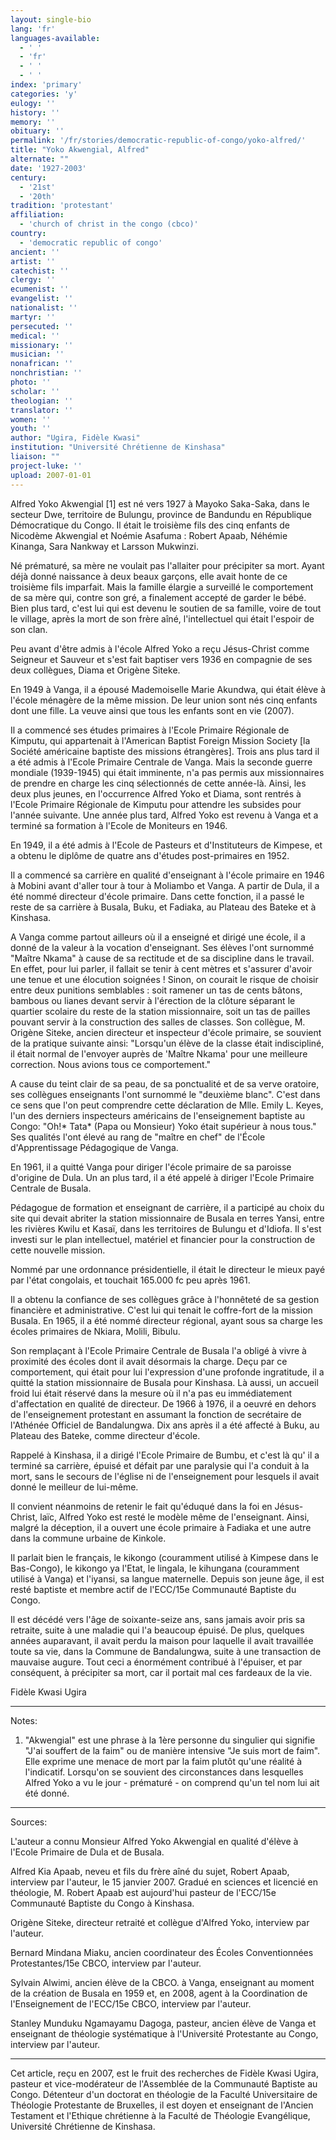 ```yaml
---
layout: single-bio
lang: 'fr'
languages-available:
  - ' '
  - 'fr'
  - ' '
  - ' '
index: 'primary'
categories: 'y'
eulogy: ''
history: ''
memory: ''
obituary: ''
permalink: '/fr/stories/democratic-republic-of-congo/yoko-alfred/'
title: "Yoko Akwengial, Alfred"
alternate: ""
date: '1927-2003'
century:
  - '21st'
  - '20th'
tradition: 'protestant'
affiliation:
  - 'church of christ in the congo (cbco)'
country:
  - 'democratic republic of congo'
ancient: ''
artist: ''
catechist: ''
clergy: ''
ecumenist: ''
evangelist: ''
nationalist: ''
martyr: ''
persecuted: ''
medical: ''
missionary: ''
musician: ''
nonafrican: ''
nonchristian: ''
photo: ''
scholar: ''
theologian: ''
translator: ''
women: ''
youth: ''
author: "Ugira, Fidèle Kwasi"
institution: "Université Chrétienne de Kinshasa"
liaison: ""
project-luke: ''
upload: 2007-01-01
---
```




Alfred Yoko Akwengial [1] est né vers 1927 à Mayoko Saka-Saka, dans le secteur Dwe, territoire de Bulungu, province de Bandundu en République Démocratique du Congo. Il était le troisième fils des cinq enfants de Nicodème Akwengial et Noémie Asafuma : Robert Apaab, Néhémie Kinanga, Sara Nankway et Larsson Mukwinzi.

Né prématuré, sa mère ne voulait pas l'allaiter pour précipiter sa mort. Ayant déjà donné naissance à deux beaux garçons, elle avait honte de ce troisième fils imparfait. Mais la famille élargie a surveillé le comportement de sa mère qui, contre son gré, a finalement accepté de garder le bébé. Bien plus tard, c'est lui qui est devenu le soutien de sa famille, voire de tout le village, après la mort de son frère aîné, l'intellectuel qui était l'espoir de son clan.

Peu avant d'être admis à l'école Alfred Yoko a reçu Jésus-Christ comme Seigneur et Sauveur et s'est fait baptiser vers 1936 en compagnie de ses deux collègues, Diama et Origène Siteke.

En 1949 à Vanga, il a épousé Mademoiselle Marie Akundwa, qui était élève à l'école ménagère de la même mission. De leur union sont nés cinq enfants dont une fille. La veuve ainsi que tous les enfants sont en vie (2007).

Il a commencé ses études primaires à l'Ecole Primaire Régionale de Kimputu, qui appartenait à l'American Baptist Foreign Mission Society [la Société américaine baptiste des missions étrangères]. Trois ans plus tard il a été admis à l'Ecole Primaire Centrale de Vanga. Mais la seconde guerre mondiale (1939-1945) qui était imminente, n'a pas permis aux  missionnaires de prendre en charge les cinq sélectionnés de cette année-là. Ainsi, les deux plus jeunes, en l'occurrence Alfred Yoko et Diama, sont rentrés à l'Ecole Primaire Régionale de Kimputu pour attendre les subsides pour l'année suivante. Une année plus tard,  Alfred Yoko est revenu à Vanga et a terminé sa formation à l'Ecole de Moniteurs en 1946.

En 1949, il a été admis à l'Ecole de Pasteurs et d'Instituteurs de Kimpese, et a obtenu le diplôme de quatre ans d'études post-primaires en 1952.

Il a commencé sa carrière en qualité d'enseignant à l'école primaire en 1946 à Mobini avant d'aller tour à tour à Moliambo et Vanga. A partir de Dula, il a été nommé directeur d'école primaire. Dans cette fonction, il a passé le reste de sa carrière à Busala, Buku, et Fadiaka, au Plateau des Bateke et à Kinshasa.

A Vanga comme partout ailleurs où il a enseigné et dirigé une école, il a donné de la valeur à  la vocation d'enseignant. Ses élèves l'ont surnommé "Maître Nkama" à cause de sa rectitude et de sa discipline dans le travail. En effet, pour lui parler, il fallait se tenir à cent mètres et s'assurer d'avoir une tenue et une élocution soignées !  Sinon, on courait le risque de choisir entre deux punitions semblables : soit ramener un tas de cents bâtons, bambous ou lianes devant servir à l'érection de la clôture séparant le quartier scolaire du reste de la station missionnaire, soit un tas de pailles pouvant servir à la construction des salles de classes. Son collègue, M. Origène Siteke, ancien directeur et inspecteur d'école primaire, se souvient de la pratique suivante ainsi: "Lorsqu'un élève de la classe était indiscipliné, il était normal de l'envoyer auprès de 'Maître Nkama' pour une meilleure correction. Nous avions tous ce comportement."

A cause du teint clair de sa peau, de sa ponctualité et de sa verve oratoire, ses collègues enseignants l'ont surnommé le "deuxième blanc". C'est dans ce sens que l'on peut comprendre cette déclaration de Mlle. Emily L. Keyes, l'un des derniers inspecteurs américains de l'enseignement baptiste au Congo: "Oh!* Tata* (Papa ou Monsieur) Yoko était supérieur à nous tous." Ses qualités l'ont élevé au rang de "maître en chef" de l'École d'Apprentissage Pédagogique de Vanga.

En 1961, il a quitté Vanga pour diriger l'école primaire de sa paroisse d'origine de Dula. Un an plus tard, il a été appelé à diriger l'Ecole Primaire Centrale de Busala.

Pédagogue de formation et enseignant de carrière, il a participé au choix du site qui devait abriter la station missionnaire de Busala en terres Yansi, entre les rivières Kwilu et Kasaï, dans les territoires de Bulungu et d'Idiofa. Il s'est investi sur le plan intellectuel, matériel et financier pour la construction de cette nouvelle mission.

Nommé par une ordonnance présidentielle, il était le directeur le mieux payé par l'état congolais, et touchait 165.000 fc peu après 1961.

Il a obtenu la confiance de ses collègues grâce à l'honnêteté de sa gestion financière et administrative. C'est lui qui tenait le coffre-fort de la mission Busala. En 1965, il a été nommé directeur régional, ayant sous sa charge les écoles primaires de Nkiara, Molili, Bibulu.

Son remplaçant à l'Ecole Primaire Centrale de Busala l'a obligé à vivre à proximité des écoles dont il avait désormais la charge. Deçu par ce comportement, qui était pour lui l'expression d'une profonde ingratitude, il a quitté la station missionnaire de Busala pour Kinshasa. Là aussi, un accueil froid lui était réservé dans la mesure où il n'a pas eu immédiatement d'affectation en qualité de directeur. De 1966 à 1976, il a oeuvré en dehors de l'enseignement protestant en assumant la fonction de secrétaire de l'Athénée Officiel de Bandalungwa. Dix ans après il a été affecté à Buku, au Plateau des Bateke, comme directeur d'école.

Rappelé à Kinshasa, il a dirigé l'Ecole Primaire de Bumbu, et c'est là qu' il a terminé sa carrière, épuisé et défait par une paralysie qui l'a conduit à la mort, sans le secours de l'église ni de l'enseignement pour lesquels il avait donné le meilleur de lui-même.

Il convient néanmoins de retenir le fait qu'éduqué dans la foi en Jésus-Christ, laïc, Alfred Yoko est resté le modèle même de l'enseignant. Ainsi, malgré la déception, il a ouvert une école primaire à Fadiaka et une autre dans la commune urbaine de Kinkole.

Il parlait bien le français, le kikongo (couramment utilisé à Kimpese dans le Bas-Congo), le kikongo ya l'Etat, le lingala, le kihungana (couramment utilisé à Vanga) et l'iyansi, sa langue maternelle. Depuis son jeune âge, il est resté baptiste et membre actif de l'ECC/15e Communauté Baptiste du Congo.

Il est décédé vers l'âge de soixante-seize ans, sans jamais avoir pris sa retraite, suite à une maladie qui l'a beaucoup épuisé. De plus, quelques années auparavant, il avait perdu la maison pour laquelle il avait travaillée toute sa vie, dans la Commune de Bandalungwa, suite à une transaction de mauvaise augure. Tout ceci a énormément contribué à l'épuiser, et par conséquent, à précipiter sa mort, car il portait mal ces fardeaux de la vie.

Fidèle Kwasi Ugira

---

Notes:

1. "Akwengial" est une phrase à la 1ère personne du singulier qui signifie "J'ai souffert de la faim" ou de manière intensive "Je suis mort de faim". Elle exprime une menace de mort par la faim plutôt qu'une réalité à l'indicatif. Lorsqu'on se souvient des circonstances dans lesquelles Alfred Yoko a vu le jour - prématuré - on comprend qu'un tel nom lui ait été donné.

---

Sources:

L'auteur a connu Monsieur Alfred Yoko Akwengial en qualité d'élève à l'Ecole Primaire de Dula et de Busala.

Alfred Kia Apaab, neveu et fils du frère aîné du sujet, Robert Apaab, interview par l'auteur, le 15 janvier 2007. Gradué en sciences et licencié en théologie, M. Robert Apaab est aujourd'hui pasteur de l'ECC/15e Communauté Baptiste du Congo à Kinshasa.

Origène Siteke, directeur retraité et collègue d'Alfred Yoko, interview par l'auteur.

Bernard Mindana Miaku, ancien coordinateur des Écoles Conventionnées Protestantes/15e CBCO, interview par l'auteur.

Sylvain Alwimi, ancien élève de la CBCO. à Vanga, enseignant au moment de la création de Busala en 1959 et, en 2008, agent à la Coordination de l'Enseignement de l'ECC/15e CBCO, interview par l'auteur.

Stanley Munduku Ngamayamu Dagoga, pasteur, ancien élève de Vanga et enseignant de théologie systématique à l'Université Protestante au Congo, interview par l'auteur.

---

Cet article, reçu en 2007, est le fruit des recherches de Fidèle Kwasi Ugira, pasteur et vice-modérateur de l'Assemblée de la Communauté Baptiste au Congo. Détenteur d'un doctorat en théologie de la Faculté Universitaire de Théologie Protestante de Bruxelles, il est doyen et enseignant de l'Ancien Testament et l'Ethique chrétienne à la Faculté de Théologie Evangélique, Université Chrétienne de Kinshasa.
